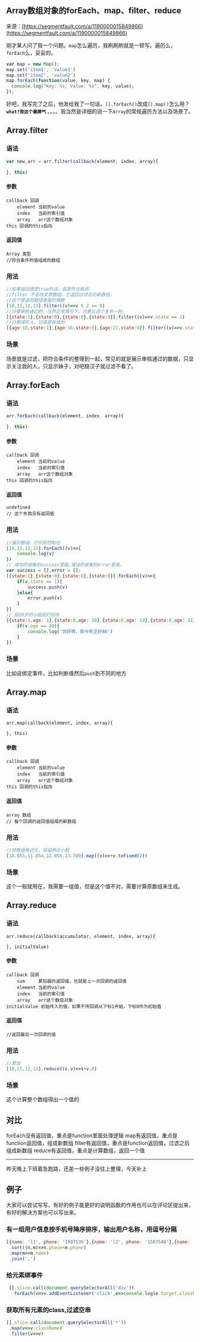 ## Array数组对象的forEach、map、filter、reduce

来源：[https://segmentfault.com/a/1190000015849866](https://segmentfault.com/a/1190000015849866)

刚才某人问了我一个问题。`map`怎么遍历，我刷刷刷就是一顿写。遍历么，`forEach`么，妥妥的。

```js
var map = new Map();
map.set('item1', 'value1')
map.set('item2', 'value2')
map.forEach(function(value, key, map) {
  console.log("Key: %s, Value: %s", key, value);
});
```

好吧，我写完了之后，他发给我了一句话。`[].forEach()`改成`[].map()`怎么用？
 **`what?我这个暴脾气`** 。。。。我当然是详细的说一下`Array`的常规遍历方法以及场景了。
## Array.filter
### 语法

```js
var new_arr = arr.filter(callback(element, index, array){

}, this)
```
#### 参数

```
callback 回调
    element 当前的value
    index   当前的索引值
    array   arr这个数组对象
this 回调的this指向
```
#### 返回值

```
Array 类型
//符合条件的值组成的数组
```
### 用法

```js
//如果返回值是true的话，就是符合条件。
//filter 不会改变原数组，它返回过滤后的新数组。
//这个里返回数组里面的偶数
[10,11,12,13].filter((v)=>v % 2 == 0)
//只要审核通过的。当然正常情况下，对象比这个复杂一些。
[{state:1},{state:0},{state:0},{state:0}].filter((v)=>v.state == 1)
//只要成年人，记录是有效的
[{age:18,state:1},{age:16,state:0},{age:21,state:0}].filter((v)=>v.state == 1 && v.age > 17)
```
### 场景

场景就是过滤，把符合条件的整理到一起，常见的就是展示审核通过的数据，只显示关注我的人，只显示妹子，对吧糙汉子就过滤不看了。
## Array.forEach
### 语法

```js
arr.forEach(callback(element, index, array){

}, this)
```
#### 参数

```
callback 回调
    element 当前的value
    index   当前的索引值
    array   arr这个数组对象
this 回调的this指向
```
#### 返回值

```
undefined
// 这个东西没有返回值
```
### 用法

```js
//遍历数组。打印到控制台
[10,11,12,13].forEach((v)=>{
    console.log(v)
})
// 成功的收集到success里面,错误的收集到error里面。
var success = [],error = [];
[{state:1},{state:0},{state:0},{state:0}].forEach((v)=>{
    if(v.state == 1){
        success.push(v)
    }else{
        error.push(v)
    }
})
// 给20岁的小姐姐打招呼
[{state:1,age: 1},{state:0,age: 20},{state:0,age: 19},{state:0,age: 31}].forEach((v)=>{
    if(v.age == 20){
        console.log('你好啊，我今年正好80')
    }
})
```
### 场景

比如说绑定事件，比如判断值然后`push`到不同的地方
## Array.map
### 语法

```
arr.map(callback(element, index, array){

}, this)
```
#### 参数

```
callback 回调
    element 当前的value
    index   当前的索引值
    array   arr这个数组对象
this 回调的this指向
```
#### 返回值

```
array 数组
// 每个回调的返回值组成的新数组
```
### 用法

```js
//把数值格式化，保留两位小数
[10.055,11.054,12.056,13.789].map((v)=>+v.toFixed(2))
```
### 场景

这个一般就用在，我需要一组值，但是这个值不对，需要计算原数组来生成。
## Array.reduce
### 语法

```
arr.reduce(callback(accumulator, element, index, array){

}, initialValue)
```
#### 参数

```
callback 回调
    sum     累加器的返回值，也就是上一次回调的返回值
    element 当前的value
    index   当前的索引值
    array   arr这个数组对象
initialValue 初始传入的值，如果不传回调从下标1开始，下标0作为初始值
```
#### 返回值

```
//返回最后一次回调的值
```
### 用法

```js
//累加
[10,11,12,13].reduce((s,v)=>s+v,0)
```
### 场景

这个计算整个数组得出一个值的
## 对比

forEach没有返回值，重点是function里面处理逻辑
map有返回值，重点是function返回值，组成新数组
filter有返回值，重点是function返回值，过滤之后组成新数组
reduce有返回值，重点是计算数组，返回一个值


-----

昨天晚上下班着急跑路，还差一些例子没往上整理，今天补上
## 例子

大家可以尝试写写，有好的例子能更好的说明函数的作用也可以在评论区提出来，有好的解决方案也可以写出来。
### 有一组用户信息按手机号降序排序，输出用户名称，用逗号分隔

```js
[{name: 'l1', phone: '1507539'},{name: 'l2', phone: '1507540'},{name: 'l3', phone: '1507541'},{name: 'l4', phone: '1507538'}]
 .sort((n,m)=>n.phone<m.phone)
 .map(m=>m.name)
 .join(',')
```
### 给元素绑事件

```js
 [].slice.call(document.querySelectorAll('div'))
  .forEach(v=>v.addEventListener('click',e=>console.log(e.target.className)))
```
### 获取所有元素的class,过滤空串

```js
[].slice.call(document.querySelectorAll('*'))
 .map(v=>v.className)
 .filter(v=>v)
```
